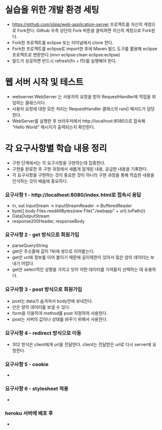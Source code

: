 # 실습을 위한 개발 환경 세팅
* https://github.com/slipp/web-application-server 프로젝트를 자신의 계정으로 Fork한다. Github 우측 상단의 Fork 버튼을 클릭하면 자신의 계정으로 Fork된다.
* Fork한 프로젝트를 eclipse 또는 터미널에서 clone 한다.
* Fork한 프로젝트를 eclipse로 import한 후에 Maven 빌드 도구를 활용해 eclipse 프로젝트로 변환한다.(mvn eclipse:clean eclipse:eclipse)
* 빌드가 성공하면 반드시 refresh(fn + f5)를 실행해야 한다.

# 웹 서버 시작 및 테스트
* webserver.WebServer 는 사용자의 요청을 받아 RequestHandler에 작업을 위임하는 클래스이다.
* 사용자 요청에 대한 모든 처리는 RequestHandler 클래스의 run() 메서드가 담당한다.
* WebServer를 실행한 후 브라우저에서 http://localhost:8080으로 접속해 "Hello World" 메시지가 출력되는지 확인한다.

# 각 요구사항별 학습 내용 정리
* 구현 단계에서는 각 요구사항을 구현하는데 집중한다. 
* 구현을 완료한 후 구현 과정에서 새롭게 알게된 내용, 궁금한 내용을 기록한다.
* 각 요구사항을 구현하는 것이 중요한 것이 아니라 구현 과정을 통해 학습한 내용을 인식하는 것이 배움에 중요하다. 

### 요구사항 1 - http://localhost:8080/index.html로 접속시 응답
* in, out  InputSream -> InputStreamReader -> BufferedReader
* byte[] body Files.readAllBytes(new File("./webapp" + url).toPath())
* DataOutputStream
* response200Header, responseBody

### 요구사항 2 - get 방식으로 회원가입
* parseQueryString
* get은 주소줄에 값이 ?뒤에 쌍으로 이어붙는다.
* get은 url에 정보를 이어 붙이기 때문에 길이제한이 있어서 많은 양의 데이터는 보내기 어렵다.
* get은 select적인 성향을 가지고 잇어 어떤 데이터를 가져올지 선택하는 데 유용하다.

### 요구사항 3 - post 방식으로 회원가입
* post는 data가 숨겨져서 body안에 보내진다.
* 만은 양의 데이터를 보낼 수 있다.
* form을 이용하여 method를 post 지정하여 사용한다.
* post는 서버의 값이나 상태를 바꾸기 위해서 사용한다.

### 요구사항 4 - redirect 방식으로 이동
* 302 방식은 client에게 url을 전달한다. client는 전달받은 url로 다시 server에 요청한다.

### 요구사항 5 - cookie
* 

### 요구사항 6 - stylesheet 적용
* 

### heroku 서버에 배포 후
* 